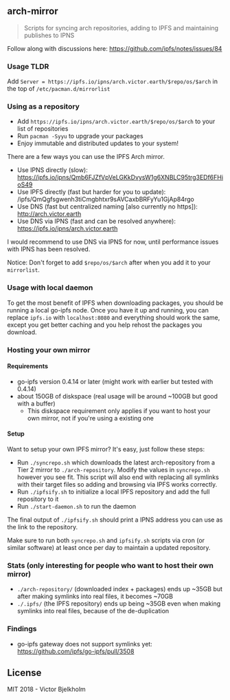 ## arch-mirror
> Scripts for syncing arch repositories, adding to IPFS and maintaining publishes to IPNS

Follow along with discussions here: https://github.com/ipfs/notes/issues/84

### Usage TLDR

Add `Server = https://ipfs.io/ipns/arch.victor.earth/$repo/os/$arch` in the top of `/etc/pacman.d/mirrorlist`

### Using as a repository

- Add `https://ipfs.io/ipns/arch.victor.earth/$repo/os/$arch` to your list of repositories
- Run `pacman -Syyu` to upgrade your packages
- Enjoy immutable and distributed updates to your system!

There are a few ways you can use the IPFS Arch mirror.

- Use IPNS directly (slow): https://ipfs.io/ipns/Qmb6FJZfVpVeLGKkDvysW1g6XNBLC95trg3EDf6FHioS49
- Use IPFS directly (fast but harder for you to update): /ipfs/QmQgfsgwenh3tiCmgbhtxr9sAVCaxbBRFyYu1GjAp84rgo
- Use DNS (fast but centralized naming [also currently no https]): http://arch.victor.earth
- Use DNS via IPNS (fast and can be resolved anywhere): https://ipfs.io/ipns/arch.victor.earth

I would recommend to use DNS via IPNS for now, until performance issues with IPNS
has been resolved.

Notice: Don't forget to add `$repo/os/$arch` after when you add it to your `mirrorlist`.

### Usage with local daemon

To get the most benefit of IPFS when downloading packages, you should be running
a local go-ipfs node. Once you have it up and running, you can replace `ipfs.io`
with `localhost:8080` and everything should work the same, except you get better
caching and you help rehost the packages you download.

### Hosting your own mirror

#### Requirements

- go-ipfs version 0.4.14 or later (might work with earlier but tested with 0.4.14)
- about 150GB of diskspace (real usage will be around ~100GB but good with a buffer)
  - This diskspace requirement only applies if you want to host your own mirror, not if you're using a existing one

#### Setup

Want to setup your own IPFS mirror? It's easy, just follow these steps:

- Run `./syncrepo.sh` which downloads the latest arch-repository from a Tier 2
  mirror to `./arch-repository`. Modify the values in `syncrepo.sh` however you
  see fit. This script will also end with replacing all symlinks with their target
  files so adding and browsing via IPFS works correctly.
- Run `./ipfsify.sh` to initialize a local IPFS repository and add the full repository
  to it
- Run `./start-daemon.sh` to run the daemon

The final output of `./ipfsify.sh` should print a IPNS address you can use as the link
to the repository.

Make sure to run both `syncrepo.sh` and `ipfsify.sh` scripts via cron (or similar software) at least
once per day to maintain a updated repository.

### Stats (only interesting for people who want to host their own mirror)

- `./arch-repository/` (downloaded index + packages) ends up ~35GB but after making symlinks into real files, it becomes ~70GB
- `./.ipfs/` (the IPFS repository) ends up being ~35GB even when making symlinks into real files, because of the de-duplication

### Findings

- go-ipfs gateway does not support symlinks yet: https://github.com/ipfs/go-ipfs/pull/3508

## License

MIT 2018 - Victor Bjelkholm
